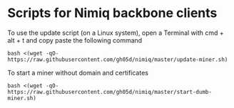 # Scripts for Nimiq backbone clients
To use the update script (on a Linux system), open a Terminal with cmd + alt + t and copy paste the following command

```
bash <(wget -qO- https://raw.githubusercontent.com/gh05d/nimiq/master/update-miner.sh)
```

To start a miner without domain and certificates
```
bash <(wget -qO- https://raw.githubusercontent.com/gh05d/nimiq/master/start-dumb-miner.sh)
```
